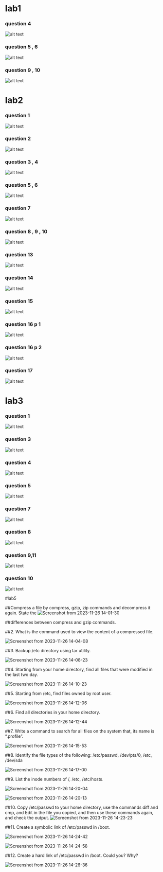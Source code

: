 # lab1
### question 4
![alt text](https://github.com/Abanoubmedhatseif/Red-Hat/blob/main/screenshots/l1q4.jpg?raw=true)

### question 5 , 6
![alt text](https://github.com/Abanoubmedhatseif/Red-Hat/blob/main/screenshots/l1q5,6.jpg?raw=true)

### question 9 , 10
![alt text](https://github.com/Abanoubmedhatseif/Red-Hat/blob/main/screenshots/l1q9,10.jpg?raw=true)

# lab2
### question 1
![alt text](https://github.com/Abanoubmedhatseif/Red-Hat/blob/main/screenshots/l2q1.jpg?raw=true)

### question 2
![alt text](https://github.com/Abanoubmedhatseif/Red-Hat/blob/main/screenshots/l2q2.jpg?raw=true)

### question 3 , 4
![alt text](https://github.com/Abanoubmedhatseif/Red-Hat/blob/main/screenshots/l2q3,4.jpg?raw=true)

### question 5 , 6
![alt text](https://github.com/Abanoubmedhatseif/Red-Hat/blob/main/screenshots/l2q5,6.jpg?raw=true)

### question 7
![alt text](https://github.com/Abanoubmedhatseif/Red-Hat/blob/main/screenshots/l2q7.jpg?raw=true)

### question 8 , 9 , 10
![alt text](https://github.com/Abanoubmedhatseif/Red-Hat/blob/main/screenshots/l2q8,9,10.jpg?raw=true)

### question 13
![alt text](https://github.com/Abanoubmedhatseif/Red-Hat/blob/main/screenshots/l2q13.jpg?raw=true)

### question 14
![alt text](https://github.com/Abanoubmedhatseif/Red-Hat/blob/main/screenshots/l2q14.png?raw=true)

### question 15
![alt text](https://github.com/Abanoubmedhatseif/Red-Hat/blob/main/screenshots/l2q15.jpg?raw=true)

### question 16 p 1
![alt text](https://github.com/Abanoubmedhatseif/Red-Hat/blob/main/screenshots/l2q16.png?raw=true)

### question 16 p 2
![alt text](https://github.com/Abanoubmedhatseif/Red-Hat/blob/main/screenshots/l2q16,2.jpg?raw=true)

### question 17
![alt text](https://github.com/Abanoubmedhatseif/Red-Hat/blob/main/screenshots/l2q17.jpg?raw=true)

# lab3
### question 1
![alt text](https://github.com/Abanoubmedhatseif/Red-Hat/blob/main/screenshots/l3q1.jpg?raw=true)

### question 3
![alt text](https://github.com/Abanoubmedhatseif/Red-Hat/blob/main/screenshots/l3q3.jpg?raw=true)

### question 4
![alt text](https://github.com/Abanoubmedhatseif/Red-Hat/blob/main/screenshots/l3q4.jpg?raw=true)

### question 5
![alt text](https://github.com/Abanoubmedhatseif/Red-Hat/blob/main/screenshots/l3q5.jpg?raw=true)

### question 7
![alt text](https://github.com/Abanoubmedhatseif/Red-Hat/blob/main/screenshots/l3q7.jpg?raw=true)

### question 8
![alt text](https://github.com/Abanoubmedhatseif/Red-Hat/blob/main/screenshots/l3q8.jpg?raw=true)

### question 9,11
![alt text](https://github.com/Abanoubmedhatseif/Red-Hat/blob/main/screenshots/l3q9,11.jpg?raw=true)

### question 10
![alt text](https://github.com/Abanoubmedhatseif/Red-Hat/blob/main/screenshots/l3q10.png?raw=true)



#lab5

##Compress a file by compress, gzip, zip commands and decompress it again. State the
![Screenshot from 2023-11-26 14-01-30](https://github.com/Abanoubmedhatseif/Red-hat/assets/146996493/4413b702-e71a-4c24-a92b-a6f28d58b416)


##differences between compress and gzip commands.


##2. What is the command used to view the content of a compressed file.

![Screenshot from 2023-11-26 14-04-08](https://github.com/Abanoubmedhatseif/Red-hat/assets/146996493/899b8d8f-b518-4999-9e1f-e7f010849db3)

##3. Backup /etc directory using tar utility.

![Screenshot from 2023-11-26 14-08-23](https://github.com/Abanoubmedhatseif/Red-hat/assets/146996493/ea527d3c-eb68-4f68-a0b7-73169c191998)

##4. Starting from your home directory, find all files that were modified in the last two day.

![Screenshot from 2023-11-26 14-10-23](https://github.com/Abanoubmedhatseif/Red-hat/assets/146996493/8871724e-75bb-430e-ab22-efda37087613)


##5. Starting from /etc, find files owned by root user.

![Screenshot from 2023-11-26 14-12-06](https://github.com/Abanoubmedhatseif/Red-hat/assets/146996493/c3481a14-b296-4de5-8172-20d3a73ba712)


##6. Find all directories in your home directory.

![Screenshot from 2023-11-26 14-12-44](https://github.com/Abanoubmedhatseif/Red-hat/assets/146996493/ba04f56a-8b78-4a6e-bd08-015d943a1f14)


##7. Write a command to search for all files on the system that, its name is “.profile”.

![Screenshot from 2023-11-26 14-15-53](https://github.com/Abanoubmedhatseif/Red-hat/assets/146996493/7adc0752-d529-4ce0-9836-b4f736666787)


##8. Identify the file types of the following: /etc/passwd, /dev/pts/0, /etc, /dev/sda

![Screenshot from 2023-11-26 14-17-00](https://github.com/Abanoubmedhatseif/Red-hat/assets/146996493/3c29d639-51ad-4be9-afb6-879c9653039c)


##9. List the inode numbers of /, /etc, /etc/hosts.

![Screenshot from 2023-11-26 14-20-04](https://github.com/Abanoubmedhatseif/Red-hat/assets/146996493/ae765ba1-f3e3-4e27-8a54-296dd0a74c36)

![Screenshot from 2023-11-26 14-20-13](https://github.com/Abanoubmedhatseif/Red-hat/assets/146996493/f9019d66-36d5-4c61-9060-18b811cc638f)


##10. Copy /etc/passwd to your home directory, use the commands diff and cmp, and Edit in the file you copied, and then use these commands again, and check the output.
![Screenshot from 2023-11-26 14-23-23](https://github.com/Abanoubmedhatseif/Red-hat/assets/146996493/e7107d80-ad94-497e-9284-66546115e041)



##11. Create a symbolic link of /etc/passwd in /boot.

![Screenshot from 2023-11-26 14-24-42](https://github.com/Abanoubmedhatseif/Red-hat/assets/146996493/8c4e3862-31dd-4bca-b105-adb401e76da7)

![Screenshot from 2023-11-26 14-24-58](https://github.com/Abanoubmedhatseif/Red-hat/assets/146996493/3558d3e3-f3b1-44d5-a2fe-a8cc66e4d059)


##12. Create a hard link of /etc/passwd in /boot. Could you? Why?

![Screenshot from 2023-11-26 14-26-36](https://github.com/Abanoubmedhatseif/Red-hat/assets/146996493/648c81d0-ece5-40db-9546-23bbe91953e5)


